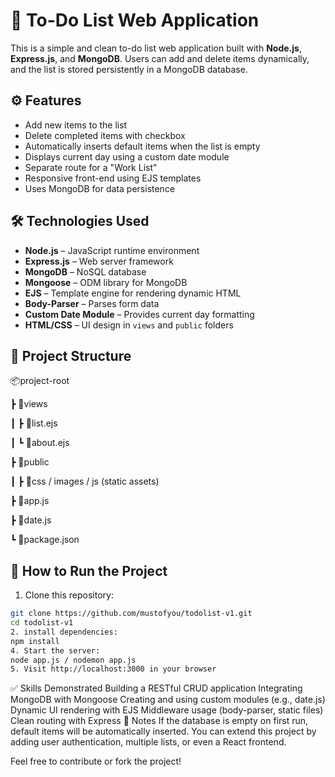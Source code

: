 # 📝 To-Do List Web Application

This is a simple and clean to-do list web application built with **Node.js**, **Express.js**, and **MongoDB**. Users can add and delete items dynamically, and the list is stored persistently in a MongoDB database.

## ⚙️ Features

- Add new items to the list
- Delete completed items with checkbox
- Automatically inserts default items when the list is empty
- Displays current day using a custom date module
- Separate route for a "Work List"
- Responsive front-end using EJS templates
- Uses MongoDB for data persistence

## 🛠️ Technologies Used

- **Node.js** – JavaScript runtime environment
- **Express.js** – Web server framework
- **MongoDB** – NoSQL database
- **Mongoose** – ODM library for MongoDB
- **EJS** – Template engine for rendering dynamic HTML
- **Body-Parser** – Parses form data
- **Custom Date Module** – Provides current day formatting
- **HTML/CSS** – UI design in `views` and `public` folders

## 📁 Project Structure
📦project-root

┣ 📂views

┃ ┣ 📜list.ejs

┃ ┗ 📜about.ejs

┣ 📂public

┃ ┣ 📂css / images / js (static assets)

┣ 📜app.js

┣ 📜date.js

┗ 📜package.json


## 🚀 How to Run the Project

1. Clone this repository:

```bash
git clone https://github.com/mustofyou/todolist-v1.git
cd todolist-v1
2. install dependencies:
npm install
4. Start the server:
node app.js / nodemon app.js
5. Visit http://localhost:3000 in your browser
```

✅ Skills Demonstrated
Building a RESTful CRUD application
Integrating MongoDB with Mongoose
Creating and using custom modules (e.g., date.js)
Dynamic UI rendering with EJS
Middleware usage (body-parser, static files)
Clean routing with Express
📌 Notes
If the database is empty on first run, default items will be automatically inserted.
You can extend this project by adding user authentication, multiple lists, or even a React frontend.

Feel free to contribute or fork the project!
